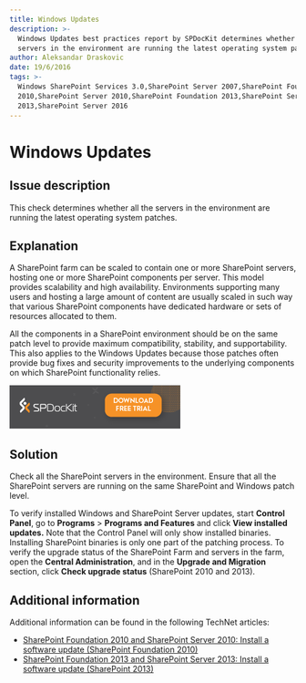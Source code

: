 ```yaml
---
title: Windows Updates
description: >-
  Windows Updates best practices report by SPDocKit determines whether all the
  servers in the environment are running the latest operating system patches.
author: Aleksandar Draskovic
date: 19/6/2016
tags: >-
  Windows SharePoint Services 3.0,SharePoint Server 2007,SharePoint Foundation
  2010,SharePoint Server 2010,SharePoint Foundation 2013,SharePoint Server
  2013,SharePoint Server 2016
---
```


# Windows Updates

## Issue description

This check determines whether all the servers in the environment are running the latest operating system patches.

## Explanation

A SharePoint farm can be scaled to contain one or more SharePoint servers, hosting one or more SharePoint components per server. This model provides scalability and high availability. Environments supporting many users and hosting a large amount of content are usually scaled in such way that various SharePoint components have dedicated hardware or sets of resources allocated to them.

All the components in a SharePoint environment should be on the same patch level to provide maximum compatibility, stability, and supportability. This also applies to the Windows Updates because those patches often provide bug fixes and security improvements to the underlying components on which SharePoint functionality relies.

[![Download SPDocKit](../../.gitbook/assets/spdockit_download.png)](http://bit.ly/2US0Zna)

## Solution

Check all the SharePoint servers in the environment. Ensure that all the SharePoint servers are running on the same SharePoint and Windows patch level.

To verify installed Windows and SharePoint Server updates, start **Control Panel**, go to **Programs** &gt; **Programs and Features** and click **View installed updates.** Note that the Control Panel will only show installed binaries. Installing SharePoint binaries is only one part of the patching process. To verify the upgrade status of the SharePoint Farm and servers in the farm, open the **Central Administration**, and in the **Upgrade and Migration** section, click **Check upgrade status** \(SharePoint 2010 and 2013\).

## Additional information

Additional information can be found in the following TechNet articles:

* [SharePoint Foundation 2010 and SharePoint Server 2010: Install a software update \(SharePoint Foundation 2010\)](https://technet.microsoft.com/en-us/library/ff806325%28v=office.14%29.aspx)
* [SharePoint Foundation 2013 and SharePoint Server 2013: Install a software update \(SharePoint 2013\)](https://technet.microsoft.com/en-us/library/ff806338.aspx)

